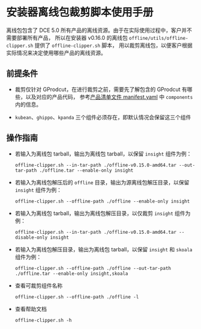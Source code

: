 # 安装器离线包裁剪脚本使用手册

离线包包含了 DCE 5.0 所有产品的离线资源。由于在实际使用过程中，客户并不需要部署所有产品，
所以在安装器 v0.16.0 的离线包 `offline/utils/offline-clipper.sh` 提供了 `offline-clipper.sh` 脚本，
用以裁剪离线包，以便客户根据实际情况来决定使用哪些产品的离线资源。

## 前提条件

- 裁剪仅针对 GProdcut，在进行裁剪之前，需要先了解包含的 GProdcut 有哪些，以及对应的产品代码，
  参考[产品清单文件 manifest.yaml](../commercial/manifest.md) 中 `components` 内的信息。

- `kubean`、`ghippo`、`kpanda` 三个组件必须存在，即默认情况会保留这三个组件

## 操作指南

- 若输入为离线包 tarball，输出为离线包 tarball，以保留 `insight` 组件为例：

    ```shell
    offline-clipper.sh --in-tar-path ./offline-v0.15.0-amd64.tar --out-tar-path ./offline.tar --enable-only insight
    ```

- 若输入为离线包解压后的 `offline` 目录，输出为源离线包解压目录，以保留 `insight` 组件为例：

    ```shell
    offline-clipper.sh --offline-path ./offline --enable-only insight
    ```

- 若输入为离线包 tarball，输出为离线包解压目录，以仅裁剪 `insight` 组件为例：

    ```shell
    offline-clipper.sh --in-tar-path ./offline-v0.15.0-amd64.tar --disable-only insight
    ```

- 若输入为离线包解压目录，输出为离线包 tarball，以保留 `insight` 和 `skoala` 组件为例：

    ```shell
    offline-clipper.sh --offline-path ./offline --out-tar-path ./offline.tar --enable-only insight,skoala
    ```

- 查看可裁剪组件名称

    ```shell
    offline-clipper.sh --offline-path ./offline -l
    ```

- 查看帮助文档

    ```shell
    offline-clipper.sh -h
    ```
